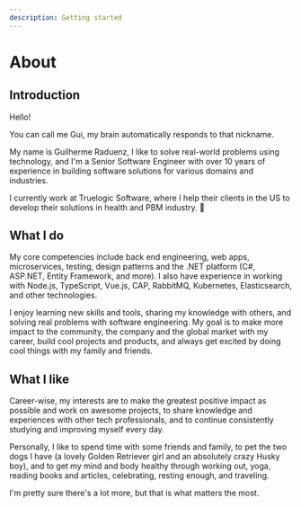 ```yaml
---
description: Getting started
---
```


# About

## Introduction

Hello!

You can call me Gui, my brain automatically responds to that nickname.

My name is Guilherme Raduenz, I like to solve real-world problems using technology, and I'm a Senior Software Engineer with over 10 years of experience in building software solutions for various domains and industries.

I currently work at Truelogic Software, where I help their clients in the US to develop their solutions in health and PBM industry. 🚀

## What I do

My core competencies include back end engineering, web apps, microservices, testing, design patterns and the .NET platform (C#, ASP.NET, Entity Framework, and more). I also have experience in working with Node.js, TypeScript, Vue.js, CAP, RabbitMQ, Kubernetes, Elasticsearch, and other technologies.

I enjoy learning new skills and tools, sharing my knowledge with others, and solving real problems with software engineering. My goal is to make more impact to the community, the company and the global market with my career, build cool projects and products, and always get excited by doing cool things with my family and friends.

## What I like

Career-wise, my interests are to make the greatest positive impact as possible and work on awesome projects, to share knowledge and experiences with other tech professionals, and to continue consistently studying and improving myself every day.

Personally, I like to spend time with some friends and family, to pet the two dogs I have (a lovely Golden Retriever girl and an absolutely crazy Husky boy), and to get my mind and body healthy through working out, yoga, reading books and articles, celebrating, resting enough, and traveling.

I'm pretty sure there's a lot more, but that is what matters the most.
